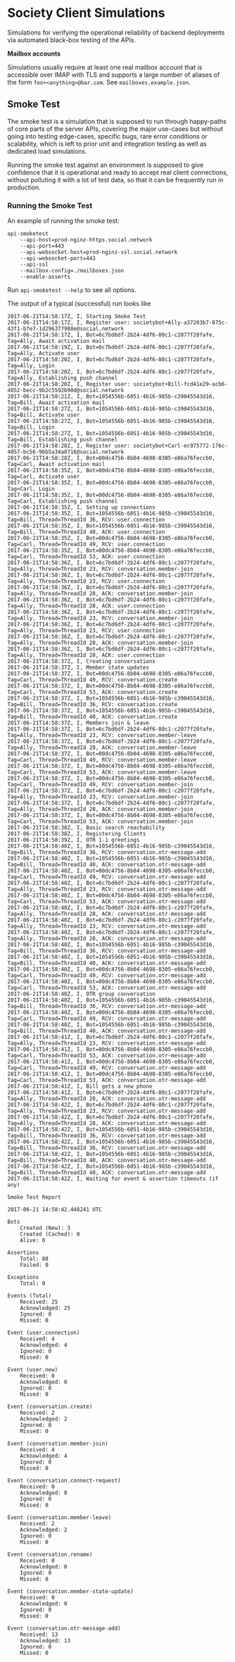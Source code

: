 
# Society Client Simulations

Simulations for verifying the operational reliability of backend deployments
via automated black-box testing of the APIs.

**Mailbox accounts**

Simulations usually require at least one real mailbox account that is accessible
over IMAP with TLS and supports a large number of aliases of the form `foo+<anything>@bar.com`.
See `mailboxes.example.json`.

## Smoke Test

The smoke test is a simulation that is supposed to run through happy-paths
of core parts of the server APIs, covering the major use-cases but without
going into testing edge-cases, specific bugs, rare error conditions or
scalability, which is left to prior unit and integration testing as well as
dedicated load simulations.

Running the smoke test against an environment is supposed to give confidence
that it is operational and ready to accept real client connections, without
polluting it with a lot of test data, so that it can be frequently run in
production.

### Running the Smoke Test

An example of running the smoke test:

    api-smoketest
        --api-host=prod-nginz-https.social.network
        --api-port=443
        --api-websocket-host=prod-nginz-ssl.social.network
        --api-websocket-port=443
        --api-ssl
        --mailbox-config=./mailboxes.json
        --enable-asserts

Run `api-smoketest --help` to see all options.

The output of a typical (successful) run looks like

    2017-06-21T14:58:17Z, I, Starting Smoke Test
    2017-06-21T14:58:17Z, I, Register user: societybot+Ally-a37203b7-875c-43f1-bfe7-1d296377980e@social.network
    2017-06-21T14:58:17Z, I, Bot=6c7bd6df-2b24-4df6-80c1-c2077f20fafe, Tag=Ally, Await activation mail
    2017-06-21T14:58:19Z, I, Bot=6c7bd6df-2b24-4df6-80c1-c2077f20fafe, Tag=Ally, Activate user
    2017-06-21T14:58:20Z, I, Bot=6c7bd6df-2b24-4df6-80c1-c2077f20fafe, Tag=Ally, Login
    2017-06-21T14:58:20Z, I, Bot=6c7bd6df-2b24-4df6-80c1-c2077f20fafe, Tag=Ally, Establishing push channel
    2017-06-21T14:58:20Z, I, Register user: societybot+Bill-fcd41e29-acb6-4852-becc-9b2c5592b90d@social.network
    2017-06-21T14:58:21Z, I, Bot=1054556b-6051-4b16-985b-c39045543d16, Tag=Bill, Await activation mail
    2017-06-21T14:58:27Z, I, Bot=1054556b-6051-4b16-985b-c39045543d16, Tag=Bill, Activate user
    2017-06-21T14:58:27Z, I, Bot=1054556b-6051-4b16-985b-c39045543d16, Tag=Bill, Login
    2017-06-21T14:58:27Z, I, Bot=1054556b-6051-4b16-985b-c39045543d16, Tag=Bill, Establishing push channel
    2017-06-21T14:58:28Z, I, Register user: societybot+Carl-ec975772-176c-4057-bc56-96b5a34a0716@social.network
    2017-06-21T14:58:28Z, I, Bot=00dc4756-8b04-4698-8305-e86a76feccb0, Tag=Carl, Await activation mail
    2017-06-21T14:58:35Z, I, Bot=00dc4756-8b04-4698-8305-e86a76feccb0, Tag=Carl, Activate user
    2017-06-21T14:58:35Z, I, Bot=00dc4756-8b04-4698-8305-e86a76feccb0, Tag=Carl, Login
    2017-06-21T14:58:35Z, I, Bot=00dc4756-8b04-4698-8305-e86a76feccb0, Tag=Carl, Establishing push channel
    2017-06-21T14:58:35Z, I, Setting up connections
    2017-06-21T14:58:35Z, I, Bot=1054556b-6051-4b16-985b-c39045543d16, Tag=Bill, Thread=ThreadId 36, RCV: user.connection
    2017-06-21T14:58:35Z, I, Bot=1054556b-6051-4b16-985b-c39045543d16, Tag=Bill, Thread=ThreadId 40, ACK: user.connection
    2017-06-21T14:58:35Z, I, Bot=00dc4756-8b04-4698-8305-e86a76feccb0, Tag=Carl, Thread=ThreadId 49, RCV: user.connection
    2017-06-21T14:58:35Z, I, Bot=00dc4756-8b04-4698-8305-e86a76feccb0, Tag=Carl, Thread=ThreadId 53, ACK: user.connection
    2017-06-21T14:58:36Z, I, Bot=6c7bd6df-2b24-4df6-80c1-c2077f20fafe, Tag=Ally, Thread=ThreadId 23, RCV: conversation.member-join
    2017-06-21T14:58:36Z, I, Bot=6c7bd6df-2b24-4df6-80c1-c2077f20fafe, Tag=Ally, Thread=ThreadId 23, RCV: user.connection
    2017-06-21T14:58:36Z, I, Bot=6c7bd6df-2b24-4df6-80c1-c2077f20fafe, Tag=Ally, Thread=ThreadId 28, ACK: conversation.member-join
    2017-06-21T14:58:36Z, I, Bot=6c7bd6df-2b24-4df6-80c1-c2077f20fafe, Tag=Ally, Thread=ThreadId 28, ACK: user.connection
    2017-06-21T14:58:36Z, I, Bot=6c7bd6df-2b24-4df6-80c1-c2077f20fafe, Tag=Ally, Thread=ThreadId 23, RCV: conversation.member-join
    2017-06-21T14:58:36Z, I, Bot=6c7bd6df-2b24-4df6-80c1-c2077f20fafe, Tag=Ally, Thread=ThreadId 23, RCV: user.connection
    2017-06-21T14:58:36Z, I, Bot=6c7bd6df-2b24-4df6-80c1-c2077f20fafe, Tag=Ally, Thread=ThreadId 28, ACK: conversation.member-join
    2017-06-21T14:58:36Z, I, Bot=6c7bd6df-2b24-4df6-80c1-c2077f20fafe, Tag=Ally, Thread=ThreadId 28, ACK: user.connection
    2017-06-21T14:58:37Z, I, Creating conversations
    2017-06-21T14:58:37Z, I, Member state updates
    2017-06-21T14:58:37Z, I, Bot=00dc4756-8b04-4698-8305-e86a76feccb0, Tag=Carl, Thread=ThreadId 49, RCV: conversation.create
    2017-06-21T14:58:37Z, I, Bot=00dc4756-8b04-4698-8305-e86a76feccb0, Tag=Carl, Thread=ThreadId 53, ACK: conversation.create
    2017-06-21T14:58:37Z, I, Bot=1054556b-6051-4b16-985b-c39045543d16, Tag=Bill, Thread=ThreadId 36, RCV: conversation.create
    2017-06-21T14:58:37Z, I, Bot=1054556b-6051-4b16-985b-c39045543d16, Tag=Bill, Thread=ThreadId 40, ACK: conversation.create
    2017-06-21T14:58:37Z, I, Members join & leave
    2017-06-21T14:58:37Z, I, Bot=6c7bd6df-2b24-4df6-80c1-c2077f20fafe, Tag=Ally, Thread=ThreadId 23, RCV: conversation.member-leave
    2017-06-21T14:58:37Z, I, Bot=6c7bd6df-2b24-4df6-80c1-c2077f20fafe, Tag=Ally, Thread=ThreadId 28, ACK: conversation.member-leave
    2017-06-21T14:58:37Z, I, Bot=00dc4756-8b04-4698-8305-e86a76feccb0, Tag=Carl, Thread=ThreadId 49, RCV: conversation.member-leave
    2017-06-21T14:58:37Z, I, Bot=00dc4756-8b04-4698-8305-e86a76feccb0, Tag=Carl, Thread=ThreadId 53, ACK: conversation.member-leave
    2017-06-21T14:58:37Z, I, Bot=00dc4756-8b04-4698-8305-e86a76feccb0, Tag=Carl, Thread=ThreadId 49, RCV: conversation.member-join
    2017-06-21T14:58:37Z, I, Bot=6c7bd6df-2b24-4df6-80c1-c2077f20fafe, Tag=Ally, Thread=ThreadId 23, RCV: conversation.member-join
    2017-06-21T14:58:37Z, I, Bot=6c7bd6df-2b24-4df6-80c1-c2077f20fafe, Tag=Ally, Thread=ThreadId 28, ACK: conversation.member-join
    2017-06-21T14:58:37Z, I, Bot=00dc4756-8b04-4698-8305-e86a76feccb0, Tag=Carl, Thread=ThreadId 53, ACK: conversation.member-join
    2017-06-21T14:58:38Z, I, Basic search reachability
    2017-06-21T14:58:38Z, I, Registering Clients
    2017-06-21T14:58:39Z, I, OTR 1-1 greetings
    2017-06-21T14:58:40Z, I, Bot=1054556b-6051-4b16-985b-c39045543d16, Tag=Bill, Thread=ThreadId 36, RCV: conversation.otr-message-add
    2017-06-21T14:58:40Z, I, Bot=1054556b-6051-4b16-985b-c39045543d16, Tag=Bill, Thread=ThreadId 40, ACK: conversation.otr-message-add
    2017-06-21T14:58:40Z, I, Bot=00dc4756-8b04-4698-8305-e86a76feccb0, Tag=Carl, Thread=ThreadId 49, RCV: conversation.otr-message-add
    2017-06-21T14:58:40Z, I, Bot=6c7bd6df-2b24-4df6-80c1-c2077f20fafe, Tag=Ally, Thread=ThreadId 23, RCV: conversation.otr-message-add
    2017-06-21T14:58:40Z, I, Bot=00dc4756-8b04-4698-8305-e86a76feccb0, Tag=Carl, Thread=ThreadId 53, ACK: conversation.otr-message-add
    2017-06-21T14:58:40Z, I, Bot=6c7bd6df-2b24-4df6-80c1-c2077f20fafe, Tag=Ally, Thread=ThreadId 28, ACK: conversation.otr-message-add
    2017-06-21T14:58:40Z, I, Bot=6c7bd6df-2b24-4df6-80c1-c2077f20fafe, Tag=Ally, Thread=ThreadId 23, RCV: conversation.otr-message-add
    2017-06-21T14:58:40Z, I, Bot=6c7bd6df-2b24-4df6-80c1-c2077f20fafe, Tag=Ally, Thread=ThreadId 28, ACK: conversation.otr-message-add
    2017-06-21T14:58:40Z, I, Bot=1054556b-6051-4b16-985b-c39045543d16, Tag=Bill, Thread=ThreadId 36, RCV: conversation.otr-message-add
    2017-06-21T14:58:40Z, I, Bot=1054556b-6051-4b16-985b-c39045543d16, Tag=Bill, Thread=ThreadId 40, ACK: conversation.otr-message-add
    2017-06-21T14:58:40Z, I, Bot=00dc4756-8b04-4698-8305-e86a76feccb0, Tag=Carl, Thread=ThreadId 49, RCV: conversation.otr-message-add
    2017-06-21T14:58:40Z, I, Bot=00dc4756-8b04-4698-8305-e86a76feccb0, Tag=Carl, Thread=ThreadId 53, ACK: conversation.otr-message-add
    2017-06-21T14:58:40Z, I, OTR group conversation
    2017-06-21T14:58:40Z, I, Bot=1054556b-6051-4b16-985b-c39045543d16, Tag=Bill, Thread=ThreadId 36, RCV: conversation.otr-message-add
    2017-06-21T14:58:40Z, I, Bot=00dc4756-8b04-4698-8305-e86a76feccb0, Tag=Carl, Thread=ThreadId 49, RCV: conversation.otr-message-add
    2017-06-21T14:58:40Z, I, Bot=1054556b-6051-4b16-985b-c39045543d16, Tag=Bill, Thread=ThreadId 40, ACK: conversation.otr-message-add
    2017-06-21T14:58:41Z, I, Bot=6c7bd6df-2b24-4df6-80c1-c2077f20fafe, Tag=Ally, Thread=ThreadId 23, RCV: conversation.otr-message-add
    2017-06-21T14:58:41Z, I, Bot=00dc4756-8b04-4698-8305-e86a76feccb0, Tag=Carl, Thread=ThreadId 53, ACK: conversation.otr-message-add
    2017-06-21T14:58:41Z, I, Bot=00dc4756-8b04-4698-8305-e86a76feccb0, Tag=Carl, Thread=ThreadId 49, RCV: conversation.otr-message-add
    2017-06-21T14:58:41Z, I, Bot=00dc4756-8b04-4698-8305-e86a76feccb0, Tag=Carl, Thread=ThreadId 53, ACK: conversation.otr-message-add
    2017-06-21T14:58:41Z, I, Bill gets a new phone
    2017-06-21T14:58:41Z, I, Bot=6c7bd6df-2b24-4df6-80c1-c2077f20fafe, Tag=Ally, Thread=ThreadId 28, ACK: conversation.otr-message-add
    2017-06-21T14:58:42Z, I, Bot=6c7bd6df-2b24-4df6-80c1-c2077f20fafe, Tag=Ally, Thread=ThreadId 23, RCV: conversation.otr-message-add
    2017-06-21T14:58:42Z, I, Bot=6c7bd6df-2b24-4df6-80c1-c2077f20fafe, Tag=Ally, Thread=ThreadId 28, ACK: conversation.otr-message-add
    2017-06-21T14:58:42Z, I, Bot=1054556b-6051-4b16-985b-c39045543d16, Tag=Bill, Thread=ThreadId 36, RCV: conversation.otr-message-add
    2017-06-21T14:58:42Z, I, Bot=1054556b-6051-4b16-985b-c39045543d16, Tag=Bill, Thread=ThreadId 36, RCV: conversation.otr-message-add
    2017-06-21T14:58:42Z, I, Bot=1054556b-6051-4b16-985b-c39045543d16, Tag=Bill, Thread=ThreadId 40, ACK: conversation.otr-message-add
    2017-06-21T14:58:42Z, I, Bot=1054556b-6051-4b16-985b-c39045543d16, Tag=Bill, Thread=ThreadId 40, ACK: conversation.otr-message-add
    2017-06-21T14:58:42Z, I, Waiting for event & assertion timeouts (if any)

    Smoke Test Report

    2017-06-21 14:58:42.448241 UTC

    Bots
    	Created (New): 3
    	Created (Cached): 0
    	Alive: 0

    Assertions
    	Total: 88
    	Failed: 0

    Exceptions
    	Total: 0

    Events (Total)
    	Received: 25
    	Acknowledged: 25
    	Ignored: 0
    	Missed: 0

    Event (user.connection)
    	Received: 4
    	Acknowledged: 4
    	Ignored: 0
    	Missed: 0

    Event (user.new)
    	Received: 0
    	Acknowledged: 0
    	Ignored: 0
    	Missed: 0

    Event (conversation.create)
    	Received: 2
    	Acknowledged: 2
    	Ignored: 0
    	Missed: 0

    Event (conversation.member-join)
    	Received: 4
    	Acknowledged: 4
    	Ignored: 0
    	Missed: 0

    Event (conversation.connect-request)
    	Received: 0
    	Acknowledged: 0
    	Ignored: 0
    	Missed: 0

    Event (conversation.member-leave)
    	Received: 2
    	Acknowledged: 2
    	Ignored: 0
    	Missed: 0

    Event (conversation.rename)
    	Received: 0
    	Acknowledged: 0
    	Ignored: 0
    	Missed: 0

    Event (conversation.member-state-update)
    	Received: 0
    	Acknowledged: 0
    	Ignored: 0
    	Missed: 0

    Event (conversation.otr-message-add)
    	Received: 13
    	Acknowledged: 13
    	Ignored: 0
    	Missed: 0
